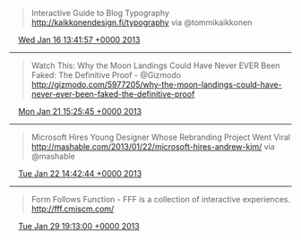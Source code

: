 > Interactive Guide to Blog Typography http://kaikkonendesign.fi/typography via @tommikaikkonen

<img src="/media/tweet.ico" width="12" /> [Wed Jan 16 13:41:57 +0000 2013](https://twitter.com/eduplessis/status/291540797466222592)

----

> Watch This: Why the Moon Landings Could Have Never EVER Been Faked: The Definitive Proof - @Gizmodo http://gizmodo.com/5977205/why-the-moon-landings-could-have-never-ever-been-faked-the-definitive-proof

<img src="/media/tweet.ico" width="12" /> [Mon Jan 21 15:25:45 +0000 2013](https://twitter.com/eduplessis/status/293378859078926337)

----

> Microsoft Hires Young Designer Whose Rebranding Project Went Viral http://mashable.com/2013/01/22/microsoft-hires-andrew-kim/ via @mashable

<img src="/media/tweet.ico" width="12" /> [Tue Jan 22 14:42:44 +0000 2013](https://twitter.com/eduplessis/status/293730422368632834)

----

> Form Follows Function - FFF is a collection of interactive experiences. http://fff.cmiscm.com/

<img src="/media/tweet.ico" width="12" /> [Tue Jan 29 19:13:00 +0000 2013](https://twitter.com/eduplessis/status/296335150340509696)